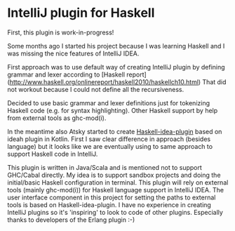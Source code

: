 # IntelliJ plugin for Haskell

First, this plugin is work-in-progress!

Some months ago I started his project because I was learning Haskell and I was missing the nice features of IntelliJ IDEA.

First approach was to use default way of creating IntelliJ plugin by defining grammar and lexer according to [Haskell report]
(http://www.haskell.org/onlinereport/haskell2010/haskellch10.html)
That did not workout because I could not define all the recursiveness.

Decided to use basic grammar and lexer definitions just for tokenizing Haskell code (e.g. for syntax highlighting). 
Other Haskell support by help from external tools as ghc-mod(i).

In the meantime also Atsky started to create [Haskell-idea-plugin](https://github.com/Atsky/haskell-idea-plugin) based on ideah plugin in Kotlin. First I saw clear difference
 in approach (besides language) but it looks like we are eventually using to same approach to support Haskell code in IntelliJ. 
 
This plugin is written in Java/Scala and is mentioned not to support GHC/Cabal directly. My idea is to support sandbox projects
and doing the initial/basic Haskell configuration in terminal. This plugin will rely on external tools (mainly ghc-mod(i)) for Haskell language support in IntelliJ IDEA.
The user interface component in this project for setting the paths to external tools is based on Haskell-idea-plugin. I have no experience in creating IntelliJ
plugins so it's 'inspiring' to look to code of other plugins. Especially thanks to developers of the Erlang plugin :-)
